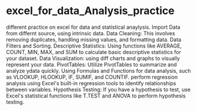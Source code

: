# excel_for_data_Analysis_practice
different practice on excel for data and statistical anaylysis.
Import Data from differnt source, using intrinsic data.
Data Cleaning: This involves removing duplicates, handling missing values, and formatting data.
Data Filters and Sorting.
Descriptive Statistics: Using functions like AVERAGE, COUNT, MIN, MAX, and SUM to calculate basic descriptive statistics for your dataset.
Data Visualization: using diff charts and graphs to visually represent your data. 
PivotTables: Utilize PivotTables to summarize and analyze ydata quickly.
Using Formulas and Functions for data analysis, such as VLOOKUP, HLOOKUP, IF, SUMIF, and COUNTIF.
perform regression analysis using Excel's built-in regression tools to identify relationships between variables.
Hypothesis Testing: If you have a hypothesis to test, use Excel's statistical functions like T.TEST and ANOVA to perform hypothesis testing.

